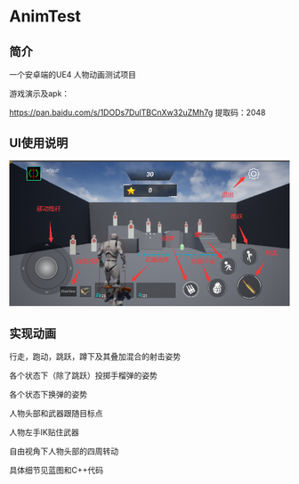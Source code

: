 # AnimTest

## 简介

一个安卓端的UE4 人物动画测试项目

游戏演示及apk：

https://pan.baidu.com/s/1DODs7DulTBCnXw32uZMh7g 提取码：2048

## UI使用说明

![image-20211113055331387](readme/image-20211113055331387.png)

## 实现动画

行走，跑动，跳跃，蹲下及其叠加混合的射击姿势

各个状态下（除了跳跃）投掷手榴弹的姿势

各个状态下换弹的姿势

人物头部和武器跟随目标点

人物左手IK贴住武器

自由视角下人物头部的四周转动

具体细节见蓝图和C++代码
